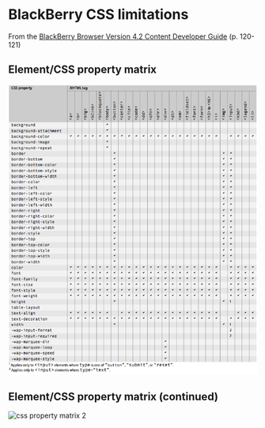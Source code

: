 # BlackBerry CSS limitations

From the [BlackBerry Browser Version 4.2 Content Developer Guide](http://docs.blackberry.com/en/developers/deliverables/1143/browser_devguide.pdf) (p. 120-121)

## Element/CSS property matrix
![css property matrix 1](images/bb_css_property_matrix1.png)

## Element/CSS property matrix (continued)
![css property matrix 2](iamges/bb_css_property_matrix2.png)
